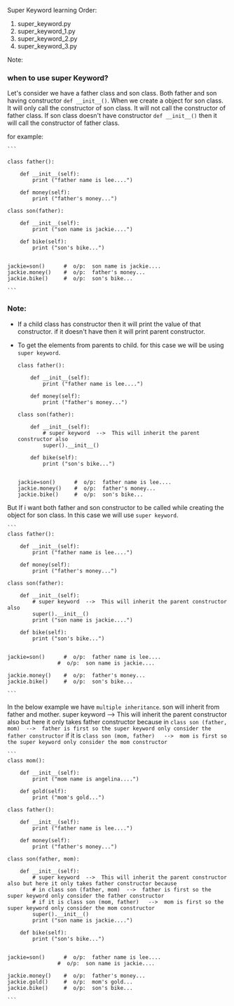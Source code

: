 Super Keyword learning Order:

1. super_keyword.py
2. super_keyword_1.py
3. super_keyword_2.py
4. super_keyword_3.py


Note:

### when to use super Keyword?

Let's consider we have a father class and son class. Both father and son having constructor `def __init__()`. When we create a object for son class.
It will only call the constructor of son class. It will not call the constructor of father class.
If son class doesn't have constructor `def __init__()` then it will call the constructor of father class.

for example:

    ```
    
    class father():

        def __init__(self):
            print ("father name is lee....")
        
        def money(self):
            print ("father's money...")

    class son(father):

        def __init__(self):
            print ("son name is jackie....")
        
        def bike(self):
            print ("son's bike...")


    jackie=son()      #  o/p:  son name is jackie....
    jackie.money()    #  o/p:  father's money...
    jackie.bike()     #  o/p:  son's bike...

    ```
### Note:

* If a child class has constructor then it will print the value of that constructor. if it doesn't have then it will print parent constructor.
* To get the elements from parents to child. for this case we will be using `super keyword`.

    ```
    class father():

        def __init__(self):
            print ("father name is lee....")
        
        def money(self):
            print ("father's money...")

    class son(father):

        def __init__(self):
            # super keyword  -->  This will inherit the parent constructor also
            super().__init__()
        
        def bike(self):
            print ("son's bike...")


    jackie=son()      #  o/p:  father name is lee....
    jackie.money()    #  o/p:  father's money...
    jackie.bike()     #  o/p:  son's bike...

    ```

But If i want both father and son constructor to be called while creating the object for son class. In this case we will use `super keyword`.

    ```
    class father():

        def __init__(self):
            print ("father name is lee....")
        
        def money(self):
            print ("father's money...")

    class son(father):

        def __init__(self):
            # super keyword  -->  This will inherit the parent constructor also
            super().__init__()
            print ("son name is jackie....")
        
        def bike(self):
            print ("son's bike...")


    jackie=son()      #  o/p:  father name is lee....
                    #  o/p:  son name is jackie....

    jackie.money()    #  o/p:  father's money...
    jackie.bike()     #  o/p:  son's bike...

    ```

In the below example we have `multiple inheritance`. son will inherit from father and mother. 
super keyword  -->  This will inherit the parent constructor also but here it only takes father constructor because 
in `class son (father, mom)  -->  father is first so the super keyword only consider the father constructor`
if it is `class son (mom, father)   -->  mom is first so the super keyword only consider the mom constructor`

    ```
    class mom():

        def __init__(self):
            print ("mom name is angelina....")
        
        def gold(self):
            print ("mom's gold...")

    class father():

        def __init__(self):
            print ("father name is lee....")
        
        def money(self):
            print ("father's money...")

    class son(father, mom):      

        def __init__(self):
            # super keyword  -->  This will inherit the parent constructor also but here it only takes father constructor because 
            # in class son (father, mom)  -->  father is first so the super keyword only consider the father constructor
            # if it is class son (mom, father)   -->  mom is first so the super keyword only consider the mom constructor
            super().__init__()
            print ("son name is jackie....")
        
        def bike(self):
            print ("son's bike...")


    jackie=son()      #  o/p:  father name is lee....
                    #  o/p:  son name is jackie....

    jackie.money()    #  o/p:  father's money...
    jackie.gold()     #  o/p:  mom's gold...
    jackie.bike()     #  o/p:  son's bike...

    ```


